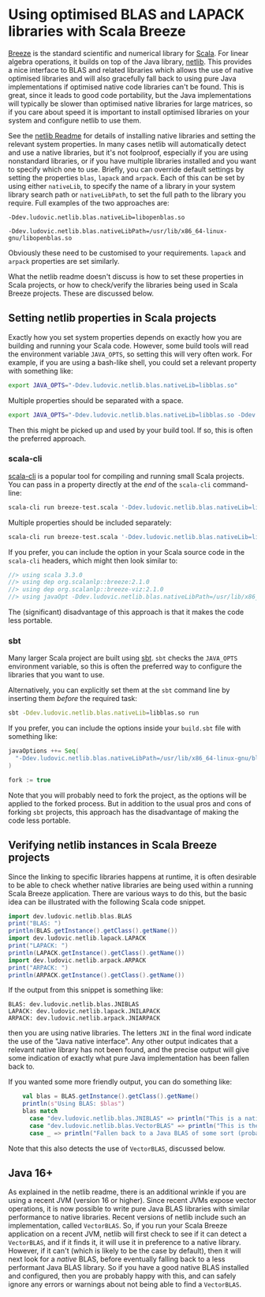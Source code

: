 # Using optimised BLAS and LAPACK libraries with Scala Breeze

[Breeze](https://github.com/scalanlp/breeze) is the standard scientific and numerical library for [Scala](https://www.scala-lang.org/). For linear algebra operations, it builds on top of the Java library, [netlib](https://github.com/luhenry/netlib). This provides a nice interface to BLAS and related libraries which allows the use of native optimised libraries and will also gracefully fall back to using pure Java implementations if optimised native code libraries can't be found. This is great, since it leads to good code portability, but the Java implementations will typically be slower than optimised native libraries for large matrices, so if you care about speed it is important to install optimised libraries on your system and configure netlib to use them.

See the [netlib Readme](https://github.com/luhenry/netlib/blob/master/README.md) for details of installing native libraries and setting the relevant system properties. In many cases netlib will automatically detect and use a native libraries, but it's not foolproof, especially if you are using nonstandard libraries, or if you have multiple libraries installed and you want to specify which one to use. Briefly, you can override default settings by setting the properties `blas`, `lapack` and `arpack`. Each of this can be set by using either `nativeLib`, to specify the name of a library in your system library search path or `nativeLibPath`, to set the full path to the library you require. Full examples of the two approaches are:
```
-Ddev.ludovic.netlib.blas.nativeLib=libopenblas.so

-Ddev.ludovic.netlib.blas.nativeLibPath=/usr/lib/x86_64-linux-gnu/libopenblas.so
```
Obviously these need to be customised to your requirements. `lapack` and `arpack` properties are set similarly.

What the netlib readme doesn't discuss is how to set these properties in Scala projects, or how to check/verify the libraries being used in Scala Breeze projects. These are discussed below.

## Setting netlib properties in Scala projects

Exactly how you set system properties depends on exactly how you are building and running your Scala code. However, some build tools will read the environment variable `JAVA_OPTS`, so setting this will very often work. For example, if you are using a bash-like shell, you could set a relevant property with something like:
```bash
export JAVA_OPTS="-Ddev.ludovic.netlib.blas.nativeLib=libblas.so"
```
Multiple properties should be separated with a space.
```bash
export JAVA_OPTS="-Ddev.ludovic.netlib.blas.nativeLib=libblas.so -Ddev.ludovic.netlib.lapack.nativeLib=liblapack.so"
```
Then this might be picked up and used by your build tool. If so, this is often the preferred approach.

### scala-cli

[scala-cli](https://scala-cli.virtuslab.org/) is a popular tool for compiling and running small Scala projects. You can pass in a property directly at the _end_ of the `scala-cli` command-line:
```bash
scala-cli run breeze-test.scala '-Ddev.ludovic.netlib.blas.nativeLib=libblas.so' 
```
Multiple properties should be included separately:
```bash
scala-cli run breeze-test.scala '-Ddev.ludovic.netlib.blas.nativeLib=libblas.so' '-Ddev.ludovic.netlib.lapack.nativeLib=liblapack.so'
```
If you prefer, you can include the option in your Scala source code in the `scala-cli` headers, which might then look similar to:
```scala
//> using scala 3.3.0
//> using dep org.scalanlp::breeze:2.1.0
//> using dep org.scalanlp::breeze-viz:2.1.0
//> using javaOpt -Ddev.ludovic.netlib.blas.nativeLibPath=/usr/lib/x86_64-linux-gnu/blas/libblas.so.3.10.0
```
The (significant) disadvantage of this approach is that it makes the code less portable.

### sbt

Many larger Scala project are built using [sbt](https://www.scala-sbt.org/). 
`sbt` checks the `JAVA_OPTS` environment variable, so this is often the preferred way to configure the libraries that you want to use.

Alternatively, you can explicitly set them at the `sbt` command line by inserting them _before_ the required task:
```bash
sbt -Ddev.ludovic.netlib.blas.nativeLib=libblas.so run
```
If you prefer, you can include the options inside your `build.sbt` file with something like:
```scala
javaOptions ++= Seq(
  "-Ddev.ludovic.netlib.blas.nativeLibPath=/usr/lib/x86_64-linux-gnu/blas/libblas.so.3.10.0"
)

fork := true
```
Note that you will probably need to fork the project, as the options will be applied to the forked process. But in addition to the usual pros and cons of forking `sbt` projects, this approach has the disadvantage of making the code less portable.

## Verifying netlib instances in Scala Breeze projects

Since the linking to specific libraries happens at runtime, it is often desirable to be able to check whether native libraries are being used within a running Scala Breeze application. There are various ways to do this, but the basic idea can be illustrated with the following Scala code snippet.
```scala
import dev.ludovic.netlib.blas.BLAS
print("BLAS: ")
println(BLAS.getInstance().getClass().getName())
import dev.ludovic.netlib.lapack.LAPACK
print("LAPACK: ")
println(LAPACK.getInstance().getClass().getName())
import dev.ludovic.netlib.arpack.ARPACK
print("ARPACK: ")
println(ARPACK.getInstance().getClass().getName())
```
If the output from this snippet is something like:
```
BLAS: dev.ludovic.netlib.blas.JNIBLAS
LAPACK: dev.ludovic.netlib.lapack.JNILAPACK
ARPACK: dev.ludovic.netlib.arpack.JNIARPACK
```
then you are using native libraries. The letters `JNI` in the final word indicate the use of the "Java native interface". Any other output indicates that a relevant native library has not been found, and the precise output will give some indication of exactly what pure Java implementation has been fallen back to.

If you wanted some more friendly output, you can do something like:
```scala
    val blas = BLAS.getInstance().getClass().getName()
    println(s"Using BLAS: $blas")
    blas match
      case "dev.ludovic.netlib.blas.JNIBLAS" => println("This is a native BLAS of some sort")
      case "dev.ludovic.netlib.blas.VectorBLAS" => println("This is the VectorBLAS for Java 16+")
      case _ => println("Fallen back to a Java BLAS of some sort (probably slow)")
```
Note that this also detects the use of `VectorBLAS`, discussed below.

## Java 16+

As explained in the netlib readme, there is an additional wrinkle if you are using a recent JVM (version 16 or higher). Since recent JVMs expose vector operations, it is now possible to write pure Java BLAS libraries with similar performance to native libraries. Recent versions of netlib include such an implementation, called `VectorBLAS`. So, if you run your Scala Breeze application on a recent JVM, netlib will first check to see if it can detect a `VectorBLAS`, and if it finds it, it will use it in preference to a native library. However, if it can't (which is likely to be the case by default), then it will next look for a *native* BLAS, before eventually falling back to a less performant Java BLAS library. So if you have a good native BLAS installed and configured, then you are probably happy with this, and can safely ignore any errors or warnings about not being able to find a `VectorBLAS`.



